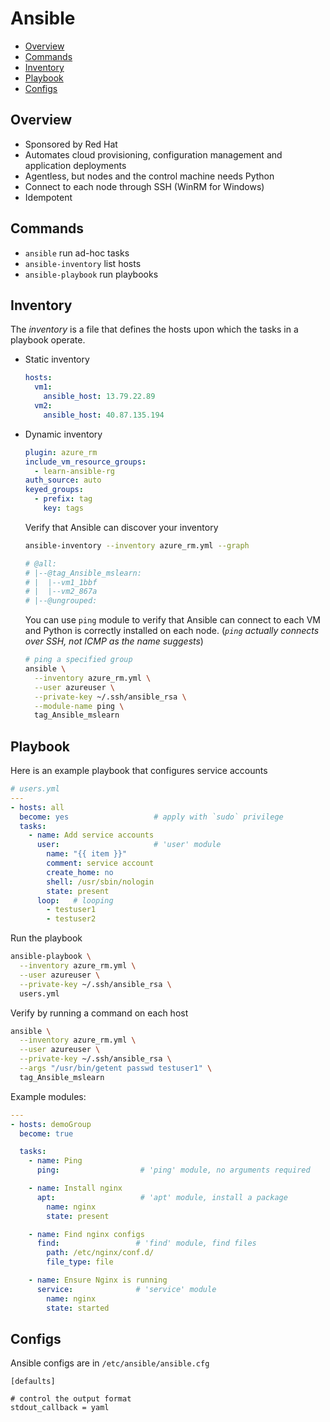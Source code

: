Ansible
=========

- [Overview](#overview)
- [Commands](#commands)
- [Inventory](#inventory)
- [Playbook](#playbook)
- [Configs](#configs)

## Overview

- Sponsored by Red Hat
- Automates cloud provisioning, configuration management and application deployments
- Agentless, but nodes and the control machine needs Python
- Connect to each node through SSH (WinRM for Windows)
- Idempotent

## Commands

- `ansible` run ad-hoc tasks
- `ansible-inventory` list hosts
- `ansible-playbook` run playbooks

## Inventory

The *inventory* is a file that defines the hosts upon which the tasks in a playbook operate.

- Static inventory

  ```yaml
  hosts:
    vm1:
      ansible_host: 13.79.22.89
    vm2:
      ansible_host: 40.87.135.194
  ```

- Dynamic inventory

  ```yaml
  plugin: azure_rm
  include_vm_resource_groups:
    - learn-ansible-rg
  auth_source: auto
  keyed_groups:
    - prefix: tag
      key: tags
  ```

  Verify that Ansible can discover your inventory

  ```sh
  ansible-inventory --inventory azure_rm.yml --graph

  # @all:
  # |--@tag_Ansible_mslearn:
  # |  |--vm1_1bbf
  # |  |--vm2_867a
  # |--@ungrouped:
  ```

  You can use `ping` module to verify that Ansible can connect to each VM and Python is correctly installed on each node. (*`ping` actually connects over SSH, not ICMP as the name suggests*)

  ```sh
  # ping a specified group
  ansible \
    --inventory azure_rm.yml \
    --user azureuser \
    --private-key ~/.ssh/ansible_rsa \
    --module-name ping \
    tag_Ansible_mslearn
  ```

## Playbook

Here is an example playbook that configures service accounts

```yaml
# users.yml
---
- hosts: all
  become: yes                   # apply with `sudo` privilege
  tasks:
    - name: Add service accounts
      user:                     # 'user' module
        name: "{{ item }}"
        comment: service account
        create_home: no
        shell: /usr/sbin/nologin
        state: present
      loop:   # looping
        - testuser1
        - testuser2
```

Run the playbook

```sh
ansible-playbook \
  --inventory azure_rm.yml \
  --user azureuser \
  --private-key ~/.ssh/ansible_rsa \
  users.yml
```

Verify by running a command on each host

```sh
ansible \
  --inventory azure_rm.yml \
  --user azureuser \
  --private-key ~/.ssh/ansible_rsa \
  --args "/usr/bin/getent passwd testuser1" \
  tag_Ansible_mslearn
```

Example modules:

```yaml
---
- hosts: demoGroup
  become: true

  tasks:
    - name: Ping
      ping:                  # 'ping' module, no arguments required

    - name: Install nginx
      apt:                   # 'apt' module, install a package
        name: nginx
        state: present

    - name: Find nginx configs
      find:                 # 'find' module, find files
        path: /etc/nginx/conf.d/
        file_type: file

    - name: Ensure Nginx is running
      service:              # 'service' module
        name: nginx
        state: started
```

## Configs

Ansible configs are in `/etc/ansible/ansible.cfg`

```
[defaults]

# control the output format
stdout_callback = yaml
```

